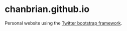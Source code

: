 chanbrian.github.io
===================

Personal website using the <a href="http://getbootstrap.com/">Twitter bootstrap framework</a>.
